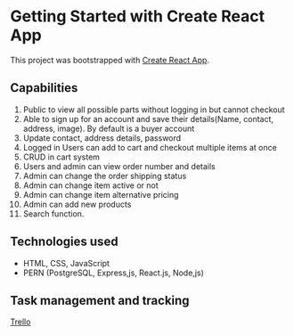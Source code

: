 # Getting Started with Create React App

This project was bootstrapped with [Create React App](https://github.com/facebook/create-react-app).

## Capabilities

1. Public to view all possible parts without logging in but cannot checkout
2. Able to sign up for an account and save their details(Name, contact, address, image). By default is a buyer account
3. Update contact, address details, password
4. Logged in Users can add to cart and checkout multiple items at once
5. CRUD in cart system
6. Users and admin can view order number and details
7. Admin can change the order shipping status
8. Admin can change item active or not
9. Admin can change item alternative pricing
10. Admin can add new products
11. Search function. 

## Technologies used
- HTML, CSS, JavaScript
- PERN (PostgreSQL, Express,js, React.js, Node,js)

## Task management and tracking
[Trello](https://trello.com/b/GqhQpcf6/factorem-storefront)
